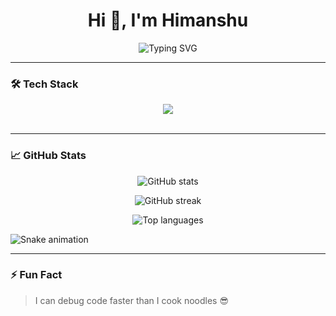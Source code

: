 <h1 align="center">Hi 👋, I'm Himanshu</h1>


<p align="center">
  <img src="https://readme-typing-svg.herokuapp.com?font=Fira+Code&size=24&pause=1000&color=36BCF7&center=true&vCenter=true&width=435&lines=Web+Developer;MERN+Stack+Dev;Open+Source+Enthusiast" alt="Typing SVG" />
</p>

---

### 🛠️ Tech Stack

<p align="center">
  <!-- Skillicons icons -->
  <img src="https://skillicons.dev/icons?i=html,css,js,react,redux,tailwind,nextjs,nodejs,express,mongodb,c,cpp,python" /><br><br>
</p>



---

### 📈 GitHub Stats

<p align="center">
  <img src="https://github-readme-stats.vercel.app/api?username=himanshugaura&show_icons=true&theme=highcontrast" alt="GitHub stats" />
</p>

<p align="center">
  <img src="https://github-readme-streak-stats.herokuapp.com/?user=himanshugaura&theme=highcontrast" alt="GitHub streak" />
</p>

<p align="center">
  <img src="https://github-readme-stats.vercel.app/api/top-langs/?username=himanshugaura&layout=compact&theme=highcontrast" alt="Top languages" />
</p>

![Snake animation](https://github.com/himashugaura/himanshugaura/blob/output/github-contribution-grid-snake.svg)

---



### ⚡ Fun Fact
> I can debug code faster than I cook noodles 😎
